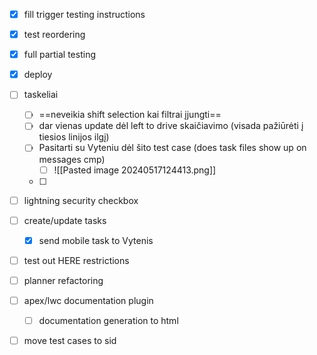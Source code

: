 - [x] fill trigger testing instructions
- [x] test reordering
- [x] full partial testing
- [x] deploy
- [ ] taskeliai
	- [ ] ==neveikia shift selection kai filtrai įjungti==
	- [ ] dar vienas update dėl left to drive skaičiavimo (visada pažiūrėti į tiesios linijos ilgį)
	- [ ] Pasitarti su Vyteniu dėl šito test case (does task files show up on messages cmp)
		- [ ] ![[Pasted image 20240517124413.png]]
	- [ ] 
- [ ] lightning security checkbox
- [ ] create/update  tasks 
	- [x] send mobile task to Vytenis
- [ ] test out HERE restrictions
- [ ] planner refactoring
- [ ] apex/lwc documentation plugin
	- [ ] documentation generation to html
- [ ] move test cases to sid

